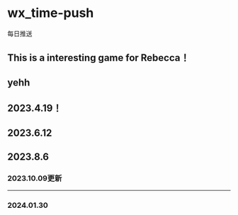 # wx_time-push
每日推送

## This is a interesting game for Rebecca！
yehh
-----
2023.4.19！
----------
2023.6.12 
---------
2023.8.6
---------
### 2023.10.09更新
------------
### 2024.01.30
